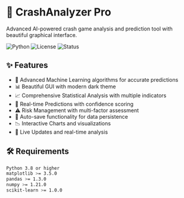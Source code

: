 # 🎯 CrashAnalyzer Pro

Advanced AI-powered crash game analysis and prediction tool with beautiful graphical interface.

![Python](https://img.shields.io/badge/Python-3.8%2B-blue)
![License](https://img.shields.io/badge/License-Educational-purple)
![Status](https://img.shields.io/badge/Status-Active-brightgreen)

## ✨ Features

- 🧠 Advanced Machine Learning algorithms for accurate predictions
- 📊 Beautiful GUI with modern dark theme
- 📈 Comprehensive Statistical Analysis with multiple indicators
- 🎯 Real-time Predictions with confidence scoring
- ⚠️ Risk Management with multi-factor assessment
- 💾 Auto-save functionality for data persistence
- 📉 Interactive Charts and visualizations
- 🔄 Live Updates and real-time analysis

## 🛠️ Requirements

```bash
Python 3.8 or higher
matplotlib >= 3.5.0
pandas >= 1.3.0
numpy >= 1.21.0
scikit-learn >= 1.0.0
